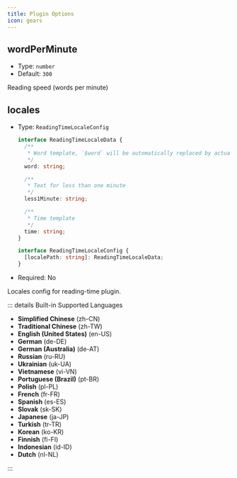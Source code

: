 ```yaml
---
title: Plugin Options
icon: gears
---
```


## wordPerMinute

- Type: `number`
- Default: `300`

Reading speed (words per minute)

## locales

- Type: `ReadingTimeLocaleConfig`

  ```ts
  interface ReadingTimeLocaleData {
    /**
     * Word template, `$word` will be automatically replaced by actual words
     */
    word: string;

    /**
     * Text for less than one minute
     */
    less1Minute: string;

    /**
     * Time template
     */
    time: string;
  }

  interface ReadingTimeLocaleConfig {
    [localePath: string]: ReadingTimeLocaleData;
  }
  ```

- Required: No

Locales config for reading-time plugin.

::: details Built-in Supported Languages

- **Simplified Chinese** (zh-CN)
- **Traditional Chinese** (zh-TW)
- **English (United States)** (en-US)
- **German** (de-DE)
- **German (Australia)** (de-AT)
- **Russian** (ru-RU)
- **Ukrainian** (uk-UA)
- **Vietnamese** (vi-VN)
- **Portuguese (Brazil)** (pt-BR)
- **Polish** (pl-PL)
- **French** (fr-FR)
- **Spanish** (es-ES)
- **Slovak** (sk-SK)
- **Japanese** (ja-JP)
- **Turkish** (tr-TR)
- **Korean** (ko-KR)
- **Finnish** (fi-FI)
- **Indonesian** (id-ID)
- **Dutch** (nl-NL)

:::
